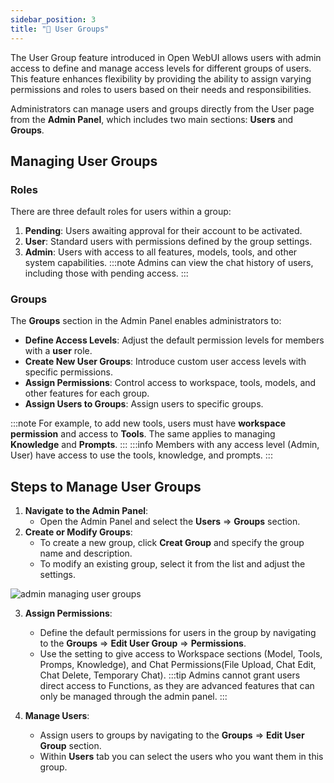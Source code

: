 ```yaml
---
sidebar_position: 3
title: "👥 User Groups"
---
```

The User Group feature introduced in Open WebUI allows users with admin access to define and manage access levels for different groups of users. This feature enhances flexibility by providing the ability to assign varying permissions and roles to users based on their needs and responsibilities.

Administrators can manage users and groups directly from the User page from the **Admin Panel**, which includes two main sections: **Users** and **Groups**.

## Managing User Groups

### Roles

There are three default roles for users within a group:
1. **Pending**: Users awaiting approval for their account to be activated.
2. **User**: Standard users with permissions defined by the group settings.
3. **Admin**: Users with access to all features, models, tools, and other system capabilities.
:::note
Admins can view the chat history of users, including those with pending access.
:::
### Groups 

The **Groups** section in the Admin Panel enables administrators to:
- **Define Access Levels**: Adjust the default permission levels for members with a **user** role.
- **Create New User Groups**: Introduce custom user access levels with specific permissions.
- **Assign Permissions**: Control access to workspace, tools, models, and other features for each group.
- **Assign Users to Groups**: Assign users to specific groups.

:::note
For example, to add new tools, users must have **workspace permission** and access to **Tools**. The same applies to managing **Knowledge** and **Prompts**. 
:::
:::info
Members with any access level (Admin, User) have access to use the tools, knowledge, and prompts.
:::
## Steps to Manage User Groups

1. **Navigate to the Admin Panel**:
   - Open the Admin Panel and select the **Users** => **Groups** section.
2. **Create or Modify Groups**:
   - To create a new group, click **Creat Group** and specify the group name and description.
   - To modify an existing group, select it from the list and adjust the settings.

![admin managing user groups](/img/user-group-admin.gif)

3. **Assign Permissions**:
   - Define the default permissions for users in the group by navigating to the **Groups** => **Edit User Group** => **Permissions**.
   - Use the setting to give access to Workspace sections (Model, Tools, Promps, Knowledge), and Chat Permissions(File Upload, Chat Edit, Chat Delete, Temporary Chat).
   :::tip 
    Admins cannot grant users direct access to Functions, as they are advanced features that can only be managed through the admin panel.
   :::

4. **Manage Users**:
   - Assign users to groups by navigating to the **Groups** => **Edit User Group** section.
   - Within **Users** tab you can select the users who you want them in this group.

